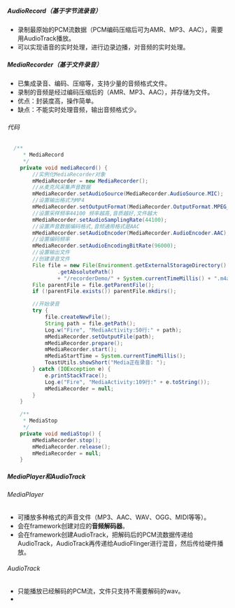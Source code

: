##### AudioRecord（基于字节流录音）

- 录制最原始的PCM流数据（PCM编码压缩后可为AMR、MP3、AAC），需要用AudioTrack播放。
- 可以实现语音的实时处理，进行边录边播，对音频的实时处理。

##### MediaRecorder（基于文件录音）

- 已集成录音、编码、压缩等，支持少量的音频格式文件。
- 录制的音频是经过编码压缩后的（AMR、MP3、AAC），并存储为文件。
- 优点：封装度高，操作简单。
- 缺点：不能实时处理音频，输出音频格式少。

###### 代码

```java
  /**
     * MediaRecord
     */
    private void mediaRecord() {
        //实例化MediaRecorder对象
        mMediaRecorder = new MediaRecorder();
        //从麦克风采集声音数据
        mMediaRecorder.setAudioSource(MediaRecorder.AudioSource.MIC);
        //设置输出格式为MP4
        mMediaRecorder.setOutputFormat(MediaRecorder.OutputFormat.MPEG_4);
        //设置采样频率44100 频率越高,音质越好,文件越大
        mMediaRecorder.setAudioSamplingRate(44100);
        //设置声音数据编码格式,音频通用格式是AAC
        mMediaRecorder.setAudioEncoder(MediaRecorder.AudioEncoder.AAC);
        //设置编码频率
        mMediaRecorder.setAudioEncodingBitRate(96000);
        //设置输出文件
        //创建录音文件
        File file = new File(Environment.getExternalStorageDirectory()
                .getAbsolutePath()
                + "/recorderDemo/" + System.currentTimeMillis() + ".m4a");
        File parentFile = file.getParentFile();
        if (!parentFile.exists()) parentFile.mkdirs();

        //开始录音
        try {
            file.createNewFile();
            String path = file.getPath();
            Log.w("Fire", "MediaActivity:50行:" + path);
            mMediaRecorder.setOutputFile(path);
            mMediaRecorder.prepare();
            mMediaRecorder.start();
            mMediaStartTime = System.currentTimeMillis();
            ToastUtils.showShort("Media正在录音: ");
        } catch (IOException e) {
            e.printStackTrace();
            Log.e("Fire", "MediaActivity:109行:" + e.toString());
            mMediaRecorder = null;
        }
    }

    /**
     * MediaStop
     */
    private void mediaStop() {
        mMediaRecorder.stop();
        mMediaRecorder.release();
        mMediaRecorder = null;
    }
```



##### MediaPlayer和AudioTrack

###### MediaPlayer

- 可播放多种格式的声音文件（MP3、AAC、WAV、OGG、MIDI等等）。
- 会在framework创建对应的**音频解码器**。
- 会在framework创建AudioTrack，把解码后的PCM流数据传递给AudioTrack，AudioTrack再传递给AudioFlinger进行混音，然后传给硬件播放。

###### AudioTrack

- 只能播放已经解码的PCM流，文件只支持不需要解码的wav。
- 
